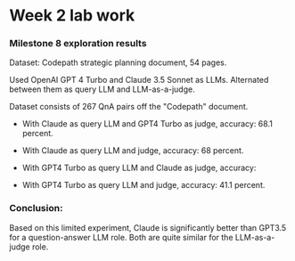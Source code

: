 # Week 2 lab work


### Milestone 8 exploration results 

Dataset: Codepath strategic planning document, 54 pages.

Used OpenAI GPT 4 Turbo and Claude 3.5 Sonnet as LLMs. Alternated between them as query LLM and LLM-as-a-judge.

Dataset consists of 267 QnA pairs off the "Codepath" document. 

- With Claude as query LLM and GPT4 Turbo as judge, accuracy: 68.1 percent.

- With Claude as query LLM and judge, accuracy: 68 percent.

- With GPT4 Turbo as query LLM and Claude as judge, accuracy: 

- With GPT4 Turbo as query LLM and judge, accuracy: 41.1 percent.


### Conclusion:

Based on this limited experiment, Claude is significantly better than GPT3.5 for a question-answer LLM role.
Both are quite similar for the LLM-as-a-judge role.
